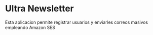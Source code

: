 # Ultra Newsletter

Esta aplicacion permite registrar usuarios y enviarles correos masivos empleando Amazon SES


